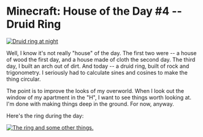 # Minecraft: House of the Day #4 -- Druid Ring

[![](http://westkarana.com/wp-content/uploads/2010/11/javaw-2010-11-05-22-33-52-24-480x376.jpg "Druid ring at night")](http://westkarana.com/wp-content/uploads/2010/11/javaw-2010-11-05-22-33-52-24.jpg)

Well, I know it's not really "house" of the day. The first two were -- a house of wood the first day, and a house made of cloth the second day. The third day, I built an arch out of dirt. And today -- a druid ring, built of rock and trigonometry. I seriously had to calculate sines and cosines to make the thing circular.

The point is to improve the looks of my overworld. When I look out the window of my apartment in the "H", I want to see things worth looking at. I'm done with making things deep in the ground. For now, anyway.

Here's the ring during the day:

[![](http://westkarana.com/wp-content/uploads/2010/11/javaw-2010-11-05-22-32-09-93-480x376.jpg "The ring and some other things.")](http://westkarana.com/wp-content/uploads/2010/11/javaw-2010-11-05-22-32-09-93.jpg)

